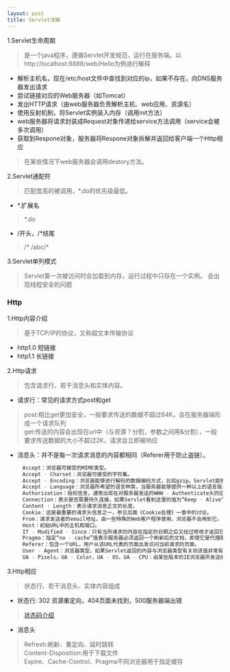 ```yaml
---
layout: post
title: Servlet详解
---
```


1.Servlet生命周期
>是一个java程序，遵循Servlet开发规范，运行在服务端。以http://localhost:8888/web/Hello为例进行解释<br>
+ 解析主机名，现在/etc/host文件中查找到对应的ip，如果不存在，向DNS服务器发出请求
+ 尝试链接对应的Web服务器（如Tomcat）
+ 发出HTTP请求（由web服务器负责解析主机、web应用、资源名）
+ 使用反射机制，将Servlet实例装入内存（调用init方法）
+ web服务器将请求封装成Request对象传递给service方法调用（service会被多次调用）
+ 获取到Respone对象，服务器将Respone对象拆解并返回给客户端一个Http相应

>在某些情况下web服务器会调用destory方法。<br>

2.Servlet通配符
>匹配度高的被调用，*.do的优先级最低。<br>
+ *.扩展名
>*.do<br>
+ /开头，/*结尾
>/* /abc/*<br>

3.Servlet单列模式
>Servlet第一次被访问时会加载到内存，运行过程中只存在一个实例。
会出现线程安全的问题<br>

### Http

1.Http内容介绍
>基于TCP/IP的协议，又称超文本传输协议<br>
+ http1.0   短链接
+ http1.1   长链接

2.Http请求<br>
>包含请求行、若干消息头和实体内容。<br>
+ 请求行：常见的请求方式post和get<br>
>   post:相比get更加安全，一般要求传送的数据不超过64K，会在服务器端形成一个请求队列<br>
>   get:传送的内容会出现在url中（与资源？分割，参数之间用&分割），一般要求传送数据的大小不超过2K，请求会立即被响应<br>
+ 消息头：并不是每一次请求消息的内容都相同（Referer用于防止盗链）。

```java
     Accept：浏览器可接受的MIME类型。
     Accept - Charset：浏览器可接受的字符集。
     Accept - Encoding：浏览器能够进行解码的数据编码方式，比如gzip。Servlet能够向支持gzip的浏览器返回经gzip编码的HTML页面。许多情形下这可以减少5到10倍的下载时间。
     Accept - Language：浏览器所希望的语言种类，当服务器能够提供一种以上的语言版本时要用到。
     Authorization：授权信息，通常出现在对服务器发送的WWW - Authenticate头的应答中。
     Connection：表示是否需要持久连接。如果Servlet看到这里的值为“Keep - Alive”，或者看到请求使用的是HTTP 1.1（HTTP 1.1默认进行持久连接），它就可以利用持久连接的优点，当页面包含多个元素时（例如Applet，图片），显著地减少下载所需要的时间。要实现这一点，Servlet需要在应答中发送一个Content - Length头，最简单的实现方法是：先把内容写入ByteArrayOutputStream，然后在正式写出内容之前计算它的大小。
     Content - Length：表示请求消息正文的长度。
     Cookie：这是最重要的请求头信息之一，参见后面《Cookie处理》一章中的讨论。
     From：请求发送者的email地址，由一些特殊的Web客户程序使用，浏览器不会用到它。
     Host：初始URL中的主机和端口。
     If - Modified - Since：只有当所请求的内容在指定的日期之后又经过修改才返回它，否则返回304“Not Modified”应答。
     Pragma：指定“no - cache”值表示服务器必须返回一个刷新后的文档，即使它是代理服务器而且已经有了页面的本地拷贝。
     Referer：包含一个URL，用户从该URL代表的页面出发访问当前请求的页面。
     User - Agent：浏览器类型，如果Servlet返回的内容与浏览器类型有关则该值非常有用。
     UA - Pixels，UA - Color，UA - OS，UA - CPU：由某些版本的IE浏览器所发送的非标准的请求头，表示屏幕大小、颜色深度、操作系统和CPU类型。
```

3.Http相应
>状态行、若干消息头、实体内容组成<br>
+ 状态行: 302 资源重定向，404页面未找到，500服务器端出错<br>
>[状态码介绍](http://www.runoob.com/http/http-status-codes.html)<br>
+ 消息头<br>
>   Refresh:刷新、重定向、延时跳转<br>
>   Content-Disposition:用于下载文件<br>
>   Expire、Cache-Control、Pragma不同浏览器用于指定缓存<br>